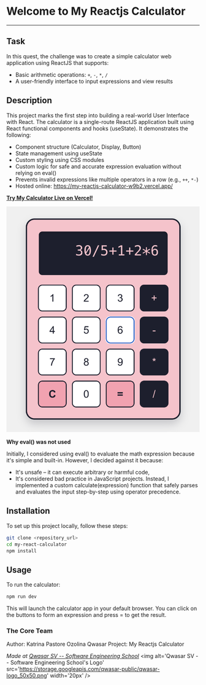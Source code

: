 # Welcome to My Reactjs Calculator

---

## Task

In this quest, the challenge was to create a simple calculator web application using ReactJS that supports:

- Basic arithmetic operations: `+`, `-`, `*`, `/`
- A user-friendly interface to input expressions and view results

## Description

This project marks the first step into building a real-world User Interface with React. The calculator is a single-route ReactJS application built using React functional components and hooks (useState). It demonstrates the following:

- Component structure (Calculator, Display, Button)
- State management using useState
- Custom styling using CSS modules
- Custom logic for safe and accurate expression evaluation without relying on eval()
- Prevents invalid expressions like multiple operators in a row (e.g., `++`, `*-`)
- Hosted online: https://my-reactjs-calculator-w9b2.vercel.app/

**[Try My Calculator Live on Vercel!](https://my-reactjs-calculator-w9b2.vercel.app/)**

[![Calculator Screenshot](public/calculator_Screenshot.png)](https://my-reactjs-calculator-w9b2.vercel.app/)

**Why eval() was not used**

Initially, I considered using eval() to evaluate the math expression because it's simple and built-in. However, I decided against it because:

- It's unsafe – it can execute arbitrary or harmful code,
- It's considered bad practice in JavaScript projects.
  Instead, I implemented a custom calculate(expression) function that safely parses and evaluates the input step-by-step using operator precedence.

## Installation

To set up this project locally, follow these steps:

```bash
git clone <repository_url>
cd my-react-calculator
npm install
```

## Usage

To run the calculator:

```bash
npm run dev
```

This will launch the calculator app in your default browser. You can click on the buttons to form an expression and press = to get the result.

### The Core Team

Author:
Katrina Pastore Ozolina
Qwasar Project: My Reactjs Calculator

<span><i>Made at <a href='https://qwasar.io'>Qwasar SV -- Software Engineering School</a></i></span>
<span><img alt='Qwasar SV -- Software Engineering School's Logo' src='https://storage.googleapis.com/qwasar-public/qwasar-logo_50x50.png' width='20px' /></span>
